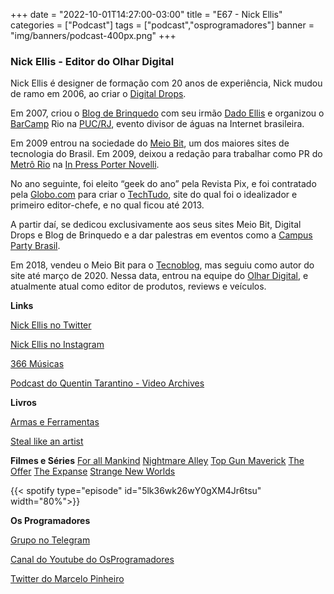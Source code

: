 +++
date = "2022-10-01T14:27:00-03:00"
title = "E67 - Nick Ellis"
categories = ["Podcast"]
tags = ["podcast","osprogramadores"]
banner = "img/banners/podcast-400px.png"
+++

### Nick Ellis - Editor do Olhar Digital

Nick Ellis é designer de formação com 20 anos de experiência, Nick mudou de ramo em 2006, ao criar o [Digital Drops](https://digitaldrops.com.br/). 

Em 2007, criou o [Blog de Brinquedo](https://blogdebrinquedo.com.br/) com seu irmão [Dado Ellis](https://www.instagram.com/dadoellis/?hl=en) e organizou o [BarCamp](https://en.wikipedia.org/wiki/BarCamp) Rio na [PUC/RJ](http://www.puc-rio.br/), evento divisor de águas na Internet brasileira. 

Em 2009 entrou na sociedade do [Meio Bit](https://meiobit.com/), um dos maiores sites de tecnologia do Brasil. Em 2009, deixou a redação para trabalhar como PR do [Metrô Rio](https://www.metrorio.com.br/) na [In Press Porter Novelli](https://inpresspni.com.br/). 

No ano seguinte, foi eleito “geek do ano” pela Revista Pix, e foi contratado pela [Globo.com](https://www.globo.com/) para criar o [TechTudo](https://www.techtudo.com.br/), site do qual foi o idealizador e primeiro editor-chefe, e no qual ficou até 2013. 

A partir daí, se dedicou exclusivamente aos seus sites Meio Bit, Digital Drops e Blog de Brinquedo e a dar palestras em eventos como a [Campus Party Brasil](https://brasil.campus-party.org/). 

Em 2018, vendeu o Meio Bit para o [Tecnoblog](https://tecnoblog.net/), mas seguiu como autor do site até março de 2020. Nessa data, entrou na equipe do [Olhar Digital](https://olhardigital.com.br/), e atualmente atual como editor de produtos, reviews e veículos.

**Links**

[Nick Ellis no Twitter](https://twitter.com/NickEllis)

[Nick Ellis no Instagram](https://www.instagram.com/nickellis/)

[366 Músicas](https://www.youtube.com/366musicas)

[Podcast do Quentin Tarantino - Video Archives](https://pod.link/1627069896)

**Livros**

[Armas e Ferramentas](https://www.amazon.com.br/Armas-ferramentas-Brad-Smith/dp/8550815667/ref=sr_1_1?__mk_pt_BR=%C3%85M%C3%85%C5%BD%C3%95%C3%91&crid=6B034QDLOTXZ&keywords=Armas+e+Ferramentas&qid=1664586261&qu=eyJxc2MiOiIwLjI4IiwicXNhIjoiMC4xNSIsInFzcCI6IjAuMzQifQ%3D%3D&sprefix=armas+e+ferramentas%2Caps%2C113&sr=8-1)

[Steal like an artist](https://www.amazon.ca/Steal-Like-Artist-Things-Creative/dp/0761169253/ref=sr_1_1?keywords=steal+like+an+artist&qid=1664586226&qu=eyJxc2MiOiIxLjAwIiwicXNhIjoiMC41MiIsInFzcCI6IjAuNzYifQ%3D%3D&sr=8-1) 

**Filmes e Séries**
[For all Mankind](https://en.wikipedia.org/wiki/For_All_Mankind_(TV_series))
[Nightmare Alley](https://en.wikipedia.org/wiki/Nightmare_Alley_(2021_film))
[Top Gun Maverick](https://en.wikipedia.org/wiki/Top_Gun:_Maverick)
[The Offer](https://en.wikipedia.org/wiki/The_Offer)
[The Expanse](https://en.wikipedia.org/wiki/The_Expanse_(TV_series))
[Strange New Worlds](https://en.wikipedia.org/wiki/Star_Trek:_Strange_New_Worlds)


{{< spotify type="episode" id="5lk36wk26wY0gXM4Jr6tsu" width="80%">}}

**Os Programadores**

[Grupo no Telegram](https://t.me/osprogramadores)

[Canal do Youtube do OsProgramadores](https://www.youtube.com/channel/UCt_YNYGl6K5yNXlXEQDdwWg?view_as=subscriber)

[Twitter do Marcelo Pinheiro](https://twitter.com/mpinheir)

